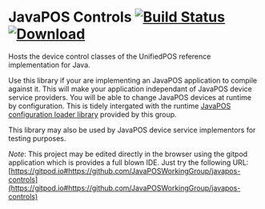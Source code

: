 JavaPOS Controls [![Build Status](https://travis-ci.org/JavaPOSWorkingGroup/javapos-controls.svg?branch=master)](https://travis-ci.org/JavaPOSWorkingGroup/javapos-controls) [ ![Download](https://api.bintray.com/packages/javaposworkinggroup/maven/javapos-controls/images/download.svg) ](https://bintray.com/javaposworkinggroup/maven/javapos-controls/_latestVersion)
================

Hosts the device control classes of the UnifiedPOS reference implementation for Java.

Use this library if your are implementing an JavaPOS application to compile against it. This will make your application independant of JavaPOS device service providers. You will be able to change JavaPOS devices at runtime by configuration. This is tidely intergated with the runtime [JavaPOS configuration loader library](https://github.com/JavaPOSWorkingGroup/javapos-config-loader) provided by this group.

This library may also be used by JavaPOS device service implementors for testing purposes.

*Note*: This project may be edited directly in the browser using the gitpod application which is provides a full blown IDE.
Just try the following URL: [https://gitpod.io#https://github.com/JavaPOSWorkingGroup/javapos-controls](https://gitpod.io#https://github.com/JavaPOSWorkingGroup/javapos-controls)    